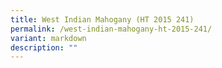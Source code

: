 ```yaml
---
title: West Indian Mahogany (HT 2015 241)
permalink: /west-indian-mahogany-ht-2015-241/
variant: markdown
description: ""
---
```

